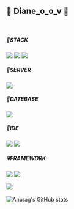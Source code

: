 

<h2>&#128037; Diane_o_o_v &#128037;</h2> <br>
 

##### &#128153;STACK 
<img src="https://img.shields.io/badge/HTML5-E34F26?style=for-the-badge&logo=HTML5&logoColor=white"> <img src="https://img.shields.io/badge/JavaScript-F7DF1E?style=for-the-badge&logo=JavaScript&logoColor=white"> <img src="https://img.shields.io/badge/jQuery-0769AD?style=for-the-badge&logo=jQuery&logoColor=white">

##### &#128154;SERVER
<img src="https://img.shields.io/badge/Apache Tomcat-F8DC75?style=for-the-badge&logo=Apache Tomcat&logoColor=white">

##### &#128155;DATEBASE
<img src="https://img.shields.io/badge/MariaDB-003545?style=for-the-badge&logo=MariaDB&logoColor=white">

##### &#128156;IDE
<img src="https://img.shields.io/badge/Eclipse IDE-2C2255?style=for-the-badge&logo=Eclipse IDE&logoColor=white"> <img src="https://img.shields.io/badge/Visual Studio Code-007ACC?style=for-the-badge&logo=Visual Studio Code&logoColor=white">

##### &#128151;FRAMEWORK
<img src="https://img.shields.io/badge/Spring-6DB33F?style=for-the-badge&logo=Spring&logoColor=white"> <img src="https://img.shields.io/badge/Vue.js-4FC08D?style=for-the-badge&logo=Vue.js&logoColor=white">

<img src="https://github-readme-stats.vercel.app/api/top-langs/?username=ovommmHJ&layout=compact"><br><br>![Anurag's GitHub stats](https://github-readme-stats.vercel.app/api?username=ovommmHJ&show_icons=true&theme=radical)
